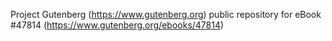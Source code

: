 Project Gutenberg (https://www.gutenberg.org) public repository for eBook #47814 (https://www.gutenberg.org/ebooks/47814)
